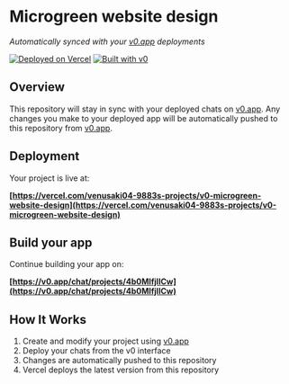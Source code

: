# Microgreen website design

*Automatically synced with your [v0.app](https://v0.app) deployments*

[![Deployed on Vercel](https://img.shields.io/badge/Deployed%20on-Vercel-black?style=for-the-badge&logo=vercel)](https://vercel.com/venusaki04-9883s-projects/v0-microgreen-website-design)
[![Built with v0](https://img.shields.io/badge/Built%20with-v0.app-black?style=for-the-badge)](https://v0.app/chat/projects/4b0MIfjllCw)

## Overview

This repository will stay in sync with your deployed chats on [v0.app](https://v0.app).
Any changes you make to your deployed app will be automatically pushed to this repository from [v0.app](https://v0.app).

## Deployment

Your project is live at:

**[https://vercel.com/venusaki04-9883s-projects/v0-microgreen-website-design](https://vercel.com/venusaki04-9883s-projects/v0-microgreen-website-design)**

## Build your app

Continue building your app on:

**[https://v0.app/chat/projects/4b0MIfjllCw](https://v0.app/chat/projects/4b0MIfjllCw)**

## How It Works

1. Create and modify your project using [v0.app](https://v0.app)
2. Deploy your chats from the v0 interface
3. Changes are automatically pushed to this repository
4. Vercel deploys the latest version from this repository